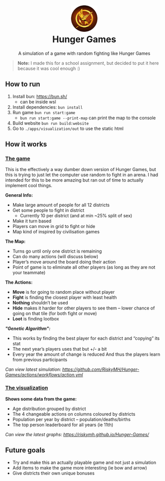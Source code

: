<h1 align="center">
  <img src="./apps/visualization/app/icon.png" width="84">
  <br>
  Hunger Games
</h1>

<p align="center">A simulation of a game with random fighting like Hunger Games</p>

> **Note:** I made this for a school assignment, but decided to put it here because it was cool enough :)

## How to run

1. Install bun: <https://bun.sh/>
   * can be inside wsl
2. Install dependencies: `bun install`
3. Run game `bun run start:game`
   * `bun run start:game --print-map` can print the map to the console
4. Build website `bun run build:website`
5. Go to `./apps/visualization/out` to use the static html

## How it works

### [The game](./apps/game)

This is the effectively a way dumber down version of Hunger Games, but this is trying to just let the computer use random to fight in an arena. I had intended for this to be more amazing but ran out of time to actually implement cool things.

**General Info:**

* Make large amount of people for all 12 districts
* Get some people to fight in district
  * Currently 10 per district (and at min ~25% split of sex)
* Make it turn based
* Players can move in grid to fight or hide
* Map kind of inspired by civilisation games

**The Map:**

* Turns go until only one district is remaining
* Can do many actions (will discuss below)
* Player’s move around the board doing their action
* Point of game is to eliminate all other players (as long as they are not your teammate)

**The Actions:**

* **Move** is for going to random place without player
* **Fight** is finding the closest player with least health
* **Nothing** shouldn’t be used
* **Hide** makes it harder for other players to see them – lower chance of  going on that tile (for both fight or move)
* **Loot** is finding lootbox

**_"Genetic Algorithm":_**

* This works by finding the best player for each district and “copying” its stat
* The next year’s players uses that but +/- a bit
* Every year the amount of change is reduced
And thus the players learn from previous participants

*Can view latest simulation: <https://github.com/RiskyMH/Hunger-Games/actions/workflows/action.yml>*

### [The visualization](./apps/visualization)

**Shows some data from the game:**

* Age distribution grouped by district
* The 4 changeable actions on columns coloured by districts
* Population per year by district – population/deaths/births
* The top person leaderboard for all years (ie 11th)

*Can view the latest graphs: <https://riskymh.github.io/Hunger-Games/>*

## Future goals

* Try and make this an actually playable game and not just a simulation
* Add items to make the game more interesting (ie bow and arrow)
* Give districts their own unique bonuses
